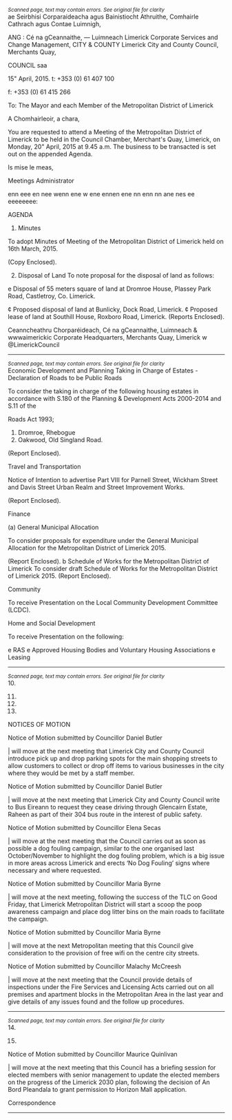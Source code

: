 *<small>Scanned page, text may contain errors. See original file for clarity</small>*  
ae Seirbhisi Corparaideacha agus Bainistiocht Athruithe,
Comhairle Cathrach agus Contae Luimnigh,

ANG : Cé na gCeannaithe,
— Luimneach
Limerick Corporate Services and Change Management,
CITY & COUNTY Limerick City and County Council,
Merchants Quay,

COUNCIL saa

15" April, 2015. t: +353 (0) 61 407 100

f: +353 (0) 61 415 266

To: The Mayor and each Member of the Metropolitan District of
Limerick

A Chomhairleoir, a chara,

You are requested to attend a Meeting of the Metropolitan District of Limerick to be held
in the Council Chamber, Merchant's Quay, Limerick, on Monday, 20" April, 2015 at
9.45 a.m. The business to be transacted is set out on the appended Agenda.

Is mise le meas,

Meetings Administrator

enn eee en nee wenn ene w ene ennen ene nn enn nn ane nes ee eeeeeeee:

AGENDA

1. Minutes

To adopt Minutes of Meeting of the Metropolitan District of Limerick held on 16th
March, 2015.

(Copy Enclosed).

2. Disposal of Land
To note proposal for the disposal of land as follows:

e Disposal of 55 meters square of land at Dromroe House, Plassey Park Road,
Castletroy, Co. Limerick.

¢ Proposed disposal of land at Bunlicky, Dock Road, Limerick.
¢ Proposed lease of land at Southill House, Roxboro Road, Limerick.
(Reports Enclosed).

Ceanncheathru Chorparéideach, Cé na gCeannaithe, Luimneach & wwwaimerickic
Corporate Headquarters, Merchants Quay, Limerick w @LimerickCouncil

---
*<small>Scanned page, text may contain errors. See original file for clarity</small>*  
Economic Development and Planning
Taking in Charge of Estates - Declaration of Roads to be Public Roads

To consider the taking in charge of the following housing estates in accordance
with S.180 of the Planning & Development Acts 2000-2014 and S.11 of the

Roads Act 1993;

1. Dromroe, Rhebogue
2. Oakwood, Old Singland Road.

(Report Enclosed).

Travel and Transportation

Notice of Intention to advertise Part VIII for Parnell Street, Wickham Street and
Davis Street Urban Realm and Street Improvement Works.

(Report Enclosed).

Finance

(a) General Municipal Allocation

To consider proposals for expenditure under the General Municipal Allocation for
the Metropolitan District of Limerick 2015.

(Report Enclosed).
b Schedule of Works for the Metropolitan District of Limerick
To consider draft Schedule of Works for the Metropolitan District of Limerick 2015.
(Report Enclosed).

Community

To receive Presentation on the Local Community Development Committee
(LCDC).

Home and Social Development

To receive Presentation on the following:

e RAS
e Approved Housing Bodies and Voluntary Housing Associations
e Leasing

---
*<small>Scanned page, text may contain errors. See original file for clarity</small>*  
10.

11.

12.

13.

NOTICES OF MOTION

Notice of Motion submitted by Councillor Daniel Butler

| will move at the next meeting that Limerick City and County Council introduce
pick up and drop parking spots for the main shopping streets to allow customers
to collect or drop off items to various businesses in the city where they would be
met by a staff member.

Notice of Motion submitted by Councillor Daniel Butler

| will move at the next meeting that Limerick City and County Council write to Bus
Eireann to request they cease driving through Glencairn Estate, Raheen as part
of their 304 bus route in the interest of public safety.

Notice of Motion submitted by Councillor Elena Secas

| will move at the next meeting that the Council carries out as soon as possible a
dog fouling campaign, similar to the one organised last October/November to
highlight the dog fouling problem, which is a big issue in more areas across
Limerick and erects ‘No Dog Fouling’ signs where necessary and where
requested.

Notice of Motion submitted by Councillor Maria Byrne

| will move at the next meeting, following the success of the TLC on Good Friday,
that Limerick Metropolitan District will start a scoop the poop awareness
campaign and place dog litter bins on the main roads to facilitate the campaign.

Notice of Motion submitted by Councillor Maria Byrne

| will move at the next Metropolitan meeting that this Council give consideration to
the provision of free wifi on the centre city streets.

Notice of Motion submitted by Councillor Malachy McCreesh

| will move at the next meeting that the Council provide details of
inspections under the Fire Services and Licensing Acts carried out on all premises
and apartment blocks in the Metropolitan Area in the last year and give details of
any issues found and the follow up procedures.

---
*<small>Scanned page, text may contain errors. See original file for clarity</small>*  
14.

15.

Notice of Motion submitted by Councillor Maurice Quinlivan

| will move at the next meeting that this Council has a briefing session for elected
members with senior management to update the elected members on the
progress of the Limerick 2030 plan, following the decision of An Bord Pleandala to
grant permission to Horizon Mall application.

Correspondence

---
